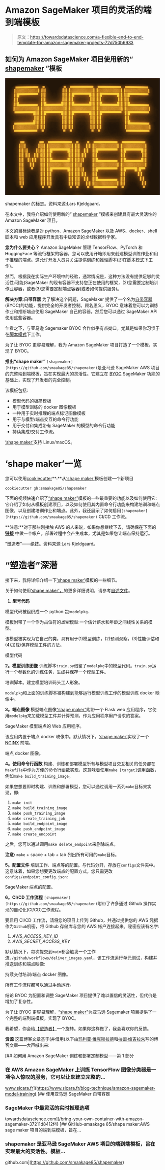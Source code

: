 # Amazon SageMaker 项目的灵活的端到端模板

> 原文：<https://towardsdatascience.com/a-flexible-end-to-end-template-for-amazon-sagemaker-projects-72d750b6933>

## 如何为 Amazon SageMaker 项目使用新的“ [shapemaker](https://github.com/smaakage85/shapemaker) ”模板

![](img/d84d148f491205a5bb3848613a3afca2.png)

shapemaker 的标志。资料来源:Lars Kjeldgaard。

在本文中，我将介绍如何使用新的“ [shapemaker](https://github.com/smaakage85/shapemaker) ”模板来创建具有最大灵活性的 Amazon SageMaker 项目。

本文的目标读者是对 python、Amazon SageMaker 以及 AWS、docker、shell 脚本和 web 应用程序开发具有中级知识的*全栈*数据科学家。

**您为什么要关心？**
Amazon SageMaker 管理 TensorFlow、PyTorch 和 HuggingFace 等流行框架的容器，您可以使用开箱即用来创建模型训练作业和用于推理的端点。这允许开发人员只关注提供训练和推理脚本(即在[脚本模式](https://aws.amazon.com/blogs/machine-learning/bring-your-own-model-with-amazon-sagemaker-script-mode/)下工作)。

然而，根据我在实际生产环境中的经验，通常情况是，这种方法没有提供足够的灵活性:可能(SageMaker 的现有容器不支持您正在使用的框架，(2)您需要定制培训作业容器，或者(3)您需要定制端点容器(或者如何提供服务)。

**解决方案:自带容器** 为了解决这个问题，SageMaker 提供了一个名为[自带容器](https://sagemaker-workshop.com/custom/containers.html) (BYOC)的功能，提供完全的开发者控制。顾名思义，BYOC 意味着您可以为训练作业和推断端点使用 SageMaker 自己的容器，然后您可以通过 SageMaker API 使用这些容器。

乍看之下，与亚马逊 Sagemaker BYOC 合作似乎有点拗口。尤其是如果你习惯于在[脚本模式](https://aws.amazon.com/blogs/machine-learning/bring-your-own-model-with-amazon-sagemaker-script-mode/)下工作。

为了让 BYOC 更容易理解，我为 Amazon SageMaker 项目打造了一个模板，实现了 BYOC。

**推出“shape maker”** `[shapemaker](https://github.com/smaakage85/shapemaker)`是亚马逊 SageMaker AWS 项目的完整端到端模板，旨在实现最大的灵活性。它建立在 [BYOC](/bring-your-own-container-with-amazon-sagemaker-37211d8412f4) SageMaker 功能的基础上，实现了开发者的完全控制。

该模板包括:

*   模型代码的极简模板
*   用于模型训练的 docker 图像模板
*   一种用于实时推理的端点标记图像模板
*   用于与模型/端点交互的命令行功能
*   用于交付和集成带有 SageMaker 的模型的命令行功能
*   持续集成/交付工作流。

[‘shape maker’](https://github.com/smaakage85/shapemaker)支持 Linux/macOS。

# **‘shape maker’一览**

您可以使用[cookiecutter](https://github.com/cookiecutter/cookiecutter)**:**从[‘shape maker’](https://github.com/smaakage85/shapemaker)模板创建一个新项目

```
cookiecutter gh:smaakage85/shapemaker
```

下面的视频快速介绍了[“shape maker”](https://github.com/smaakage85/shapemaker)模板的一些最重要的功能以及如何使用它:它介绍了如何从模板创建项目，以及如何使用其内置命令行功能来构建培训和端点图像，以及创建培训作业和端点。此外，我还展示了如何启用`[shapemaker](https://github.com/smaakage85/shapemaker)` CI/CD 工作流。

**注意:**对于那些刚接触 AWS 的人来说，如果你想继续下去，请确保在下面的 [**链接**](https://aws.amazon.com/console/) 中做一个帐户。部署过程中会产生成本，尤其是如果您让端点保持运行。

“塑造者”——绝技。资料来源:Lars Kjeldgaard。

# **“塑造者”深潜**

接下来，我将详细介绍一下[‘shape maker’](https://github.com/smaakage85/shapemaker)模板的一些细节。

关于如何使用[‘shape maker’，](https://github.com/smaakage85/shapemaker)的更多详细说明，请参考[自述文件](https://github.com/smaakage85/shapemaker/blob/main/README.md)。

1.  **型号代码**

模型代码被组织成一个 python 包:`modelpkg.`

模板附带了一个作为占位符的*虚拟*模型:一个估计薪水和年龄之间线性关系的模型。

该模型被实现为它自己的类，具有用于(1)模型训练，(2)预测观察，(3)性能评估和(4)加载/保存模型工件的方法。

模型代码

**2。模型训练图像** 训练脚本`train.py`借鉴了`modelpkg`中的模型代码。`train.py`运行一个参数化的训练任务，生成并保存一个模型工件。

培训脚本。建立模型培训码头工人形象。

`modelpkg`和上面的训练脚本被构建到能够运行模型训练工作的模型训练 docker 映像中。

**3。端点图像** 模型端点图像[“shape maker”](https://github.com/smaakage85/shapemaker)附带一个 Flask web 应用程序，它使用`modelpkg`来加载模型工件并计算预测，作为应用程序用户请求的答案。

SageMaker 模型端点的 Web 应用程序。

该应用内置于端点 docker 映像中。默认情况下，[‘shape maker’](https://github.com/smaakage85/shapemaker)实现了一个 [NGINX](https://www.nginx.com/) 前端。

端点 docker 图像。

**4。使用命令行函数** 构建、训练和部署模型所有与模型项目交互相关的任务都在`Makefile`中作为方便的命令行函数实现，这意味着使用`make [target]`调用函数，例如`make build_training_image`。

如果您想要即时构建、训练和部署模型，您可以通过调用一系列`make`目标来实现，即:

1.  `make init`
2.  `make build_training_image`
3.  `make push_training_image`
4.  `make create_training_job`
5.  `make build_endpoint_image`
6.  `make push_endpoint_image`
7.  `make create_endpoint`

之后，您可以通过调用`make delete_endpoint`来删除端点。

**注意:** `make` + space + tab + tab 列出所有可用的`make`目标。

**5。配置文件** 培训工作、端点等的配置。与代码分开，存放在`configs`文件夹中。这意味着，如果您想要更改端点的配置方式，您只需更改`configs/endpoint_config.json:`

SageMaker 端点的配置。

**6。CI/CD 工作流程** `[shapemaker](https://github.com/smaakage85/shapemaker)`附带了许多通过 Github 操作实现的自动化(CI/CD)工作流程。

要启用 CI/CD 工作流，请将您的项目上传到 Github，并通过提供您的 AWS 凭据作为`Github`机密，将 Github 存储库与您的 AWS 帐户连接起来。秘密应该有名字:

1.  *AWS_ACCESS_KEY_ID*
2.  *AWS_SECRET_ACCESS_KEY*

默认情况下，每次提交到`main`都会触发一个工作流`./github/workflows/deliver_images.yaml`，该工作流运行单元测试，构建并推送训练和端点映像:

持续交付培训/端点 docker 图像。

所有工作流程都可以通过[手动运行](https://docs.github.com/en/actions/managing-workflow-runs/manually-running-a-workflow)。

结论
BYOC 为配置和调整 SageMaker 项目提供了难以置信的灵活性，但代价是增加了复杂性。

为了让 BYOC 更容易理解，[“shape maker”](https://github.com/smaakage85/shapemaker)为亚马逊 Sagemaker 项目提供了一个完整的端到端模板，实现了 BYOC。

我希望，你会给[【塑造者】](https://github.com/smaakage85/shapemaker)一个旋转。如果你这样做了，我会喜欢你的反馈。

**资源** 这篇博客文章基于(并借用)以下由[玛利亚·维克斯拉德](https://github.com/m-romanenko)和[拉姆·维吉拉朱](https://github.com/RamVegiraju)写的博客文章——大声喊出来:

[](https://www.sicara.fr/blog-technique/amazon-sagemaker-model-training) [## 如何用 Amazon SageMaker 训练和部署定制模型——第 1 部分

### 在 AWS Amazon SageMaker 上训练 TensorFlow 图像分类器是一项令人惊叹的服务，它可以让您建立完整的…

www.sicara.fr](https://www.sicara.fr/blog-technique/amazon-sagemaker-model-training) [](/bring-your-own-container-with-amazon-sagemaker-37211d8412f4) [## 使用亚马逊 SageMaker 自带容器

### SageMaker 中最灵活的实时推理选项

towardsdatascience.com](/bring-your-own-container-with-amazon-sagemaker-37211d8412f4) [](https://github.com/smaakage85/shapemaker) [## GitHub-smaakage 85/shape maker:AWS sage maker 项目的端到端模板，旨在…

### shapemaker 是亚马逊 SageMaker AWS 项目的端到端模板，旨在实现最大的灵活性。模板…

github.com](https://github.com/smaakage85/shapemaker)
